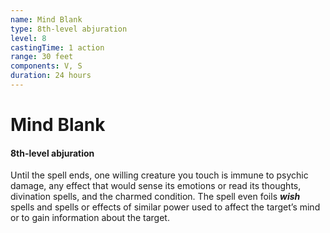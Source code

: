 ```yaml
---
name: Mind Blank
type: 8th-level abjuration
level: 8
castingTime: 1 action
range: 30 feet
components: V, S
duration: 24 hours
---
```


# Mind Blank

#### 8th-level abjuration

Until the spell ends, one willing creature you touch is immune to psychic damage, any effect that would sense its emotions or read its thoughts, divination spells, and the charmed condition. The spell even foils _**wish**_ spells and spells or effects of similar power used to affect the target’s mind or to gain information about the target.

